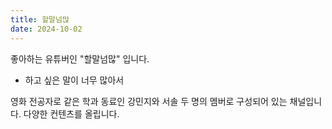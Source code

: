 ```yaml
---
title: 할말넘많
date: 2024-10-02
---
```


좋아하는 유튜버인 "할말넘많" 입니다. 

<!--more-->

- 하고 싶은 말이 너무 많아서

영화 전공자로 같은 학과 동료인 강민지와 서솔 두 명의 멤버로 구성되어 있는 채널입니다. 다양한 컨텐츠를 올립니다. 

 
